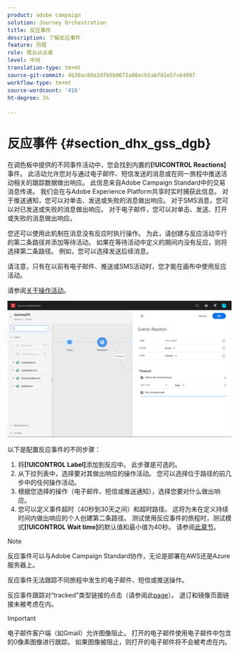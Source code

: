 ```yaml
---
product: adobe campaign
solution: Journey Orchestration
title: 反应事件
description: 了解反应事件
feature: 历程
role: 商业从业者
level: 中间
translation-type: tm+mt
source-git-commit: 4b30ac80a2dfb5b0675a88ecb5abf81e57c64097
workflow-type: tm+mt
source-wordcount: '416'
ht-degree: 3%

---
```



# 反应事件 {#section_dhx_gss_dgb}

在调色板中提供的不同事件活动中，您会找到内置的&#x200B;**[!UICONTROL Reactions]**&#x200B;事件。 此活动允许您对与通过电子邮件、短信发送的消息或在同一旅程中推送活动相关的跟踪数据做出响应。 此信息来自Adobe Campaign Standard中的交易消息传递。 我们会在与Adobe Experience Platform共享时实时捕获此信息。 对于推送通知，您可以对单击、发送或失败的消息做出响应。 对于SMS消息，您可以对已发送或失败的消息做出响应。 对于电子邮件，您可以对单击、发送、打开或失败的消息做出响应。

您还可以使用此机制在消息没有反应时执行操作。 为此，请创建与反应活动平行的第二条路径并添加等待活动。 如果在等待活动中定义的期间内没有反应，则将选择第二条路径。 例如，您可以选择发送后续消息。

请注意，只有在以前有电子邮件、推送或SMS活动时，您才能在画布中使用反应活动。

请参阅[关于操作活动](../building-journeys/about-action-activities.md)。

![](../assets/journey45.png)

以下是配置反应事件的不同步骤：

1. 将&#x200B;**[!UICONTROL Label]**&#x200B;添加到反应中。 此步骤是可选的。
1. 从下拉列表中，选择要对其做出响应的操作活动。 您可以选择位于路径的前几步中的任何操作活动。
1. 根据您选择的操作（电子邮件、短信或推送通知），选择您要对什么做出响应。
1. 您可以定义事件超时（40秒到30天之间）和超时路径。 这将为未在定义持续时间内做出响应的个人创建第二条路径。 测试使用反应事件的旅程时，测试模式&#x200B;**[!UICONTROL Wait time]**&#x200B;的默认值和最小值为40秒。 请参阅[此章节](../building-journeys/testing-the-journey.md)。

>[!NOTE]
>
>反应事件可以与Adobe Campaign Standard协作，无论是部署在AWS还是Azure服务器上。
>
>反应事件无法跟踪不同旅程中发生的电子邮件、短信或推送操作。
>
>反应事件跟踪对“tracked”类型链接的点击（请参阅此[page](https://docs.adobe.com/content/help/en/campaign-standard/using/designing-content/links.html#about-tracked-urls)）。 退订和镜像页面链接未被考虑在内。

>[!IMPORTANT]
>
>电子邮件客户端（如Gmail）允许图像阻止。 打开的电子邮件使用电子邮件中包含的0像素图像进行跟踪。 如果图像被阻止，则打开的电子邮件将不会被考虑在内。

